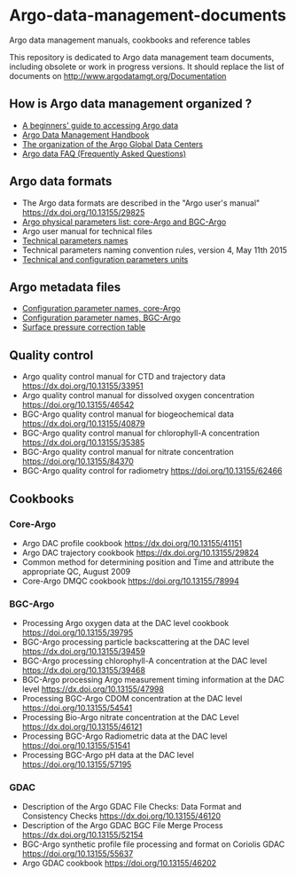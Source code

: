 # Argo-data-management-documents
Argo data management manuals, cookbooks and reference tables

This repository is dedicated to Argo data management team documents, including obsolete or work in progress versions.
It should replace the list of documents on http://www.argodatamgt.org/Documentation

## How is Argo data management organized ?
- [A beginners' guide to accessing Argo data](https://argo.ucsd.edu/data/how-to-use-argo-files) 
- [Argo Data Management Handbook](https://github.com/euroargodev/Argo-data-management-documents/blob/main/doc/etc/argo_data_management_handbook.pdf) 
- [The organization of the Argo Global Data Centers](https://github.com/euroargodev/Argo-data-management-documents/blob/main/doc/etc/gdac_argo_servers-2.4.pdf) 
- [Argo data FAQ (Frequently Asked Questions)](https://argo.ucsd.edu/data/data-faq) 

## Argo data formats
- The Argo data formats are described in the "Argo user's manual"
https://dx.doi.org/10.13155/29825
- [Argo physical parameters list: core-Argo and BGC-Argo](https://github.com/euroargodev/Argo-data-management-documents/blob/main/doc/format/argo-parameters-list-core-and-b.xlsx)
- Argo user manual for technical files
- [Technical parameters names](https://github.com/euroargodev/Argo-data-management-documents/blob/main/doc/format/ArgoTechnicalParameterNames.xlsx)
- Technical parameters naming convention rules, version 4, May 11th 2015
- [Technical and configuration parameters units](https://github.com/euroargodev/Argo-data-management-documents/blob/main/doc/format/Table%20Tech%20and%20Conf%20Units.xlsx)

## Argo metadata files
- [Configuration parameter names, core-Argo](https://github.com/euroargodev/Argo-data-management-documents/blob/main/doc/format/Core_Argo_ConfigurationParameterNames.xlsx)
- [Configuration parameter names, BGC-Argo](https://github.com/euroargodev/Argo-data-management-documents/blob/main/doc/format/Bgc_Argo_Configuration_Parameter_Names.xlsx)
- [Surface pressure correction table](https://github.com/euroargodev/Argo-data-management-documents/blob/main/doc/format/SurfacePressureCorrectionTable.xls)

## Quality control
- Argo quality control manual for CTD and trajectory data
https://dx.doi.org/10.13155/33951
- Argo quality control manual for dissolved oxygen concentration
https://doi.org/10.13155/46542
- BGC-Argo quality control manual for biogeochemical data
https://dx.doi.org/10.13155/40879
- BGC-Argo quality control manual for chlorophyll-A concentration
https://dx.doi.org/10.13155/35385
- BGC-Argo quality control manual for nitrate concentration
https://doi.org/10.13155/84370
- BGC-Argo quality control for radiometry
https://doi.org/10.13155/62466

## Cookbooks
### Core-Argo
- Argo DAC profile cookbook
https://dx.doi.org/10.13155/41151
- Argo DAC trajectory cookbook
https://dx.doi.org/10.13155/29824
- Common method for determining position and Time and attribute the appropriate QC, August 2009
- Core-Argo DMQC cookbook
https://doi.org/10.13155/78994

### BGC-Argo
- Processing Argo oxygen data at the DAC level cookbook
https://doi.org/10.13155/39795
- BGC-Argo processing particle backscattering at the DAC level
https://dx.doi.org/10.13155/39459
- BGC-Argo processing chlorophyll-A concentration at the DAC level
https://dx.doi.org/10.13155/39468
- BGC-Argo processing Argo measurement timing information at the DAC level
https://dx.doi.org/10.13155/47998
- Processing BGC-Argo CDOM concentration at the DAC level
https://doi.org/10.13155/54541
- Processing Bio-Argo nitrate concentration at the DAC Level
https://dx.doi.org/10.13155/46121
- Processing BGC-Argo Radiometric data at the DAC level
https://doi.org/10.13155/51541
- Processing BGC-Argo pH data at the DAC level
https://doi.org/10.13155/57195

### GDAC
- Description of the Argo GDAC File Checks: Data Format and Consistency Checks
https://dx.doi.org/10.13155/46120
- Description of the Argo GDAC BGC File Merge Process
https://dx.doi.org/10.13155/52154
- BGC-Argo synthetic profile file processing and format on Coriolis GDAC
https://doi.org/10.13155/55637
- Argo GDAC cookbook
https://doi.org/10.13155/46202

